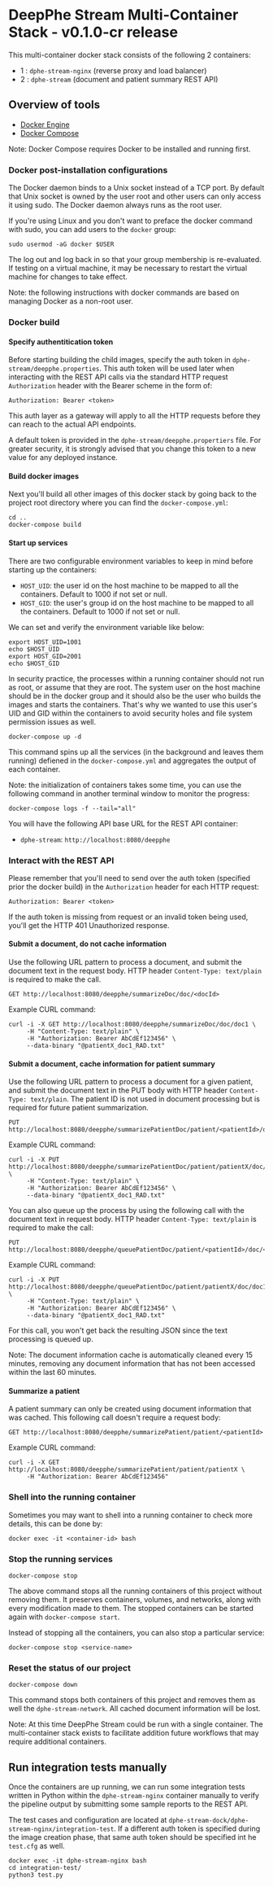 # DeepPhe Stream Multi-Container Stack - v0.1.0-cr release

This multi-container docker stack consists of the following 2 containers: 

- 1 : `dphe-stream-nginx` (reverse proxy and load balancer)
- 2 : `dphe-stream` (document and patient summary REST API)

## Overview of tools

- [Docker Engine](https://docs.docker.com/install/)
- [Docker Compose](https://docs.docker.com/compose/install/)

Note: Docker Compose requires Docker to be installed and running first.

### Docker post-installation configurations

The Docker daemon binds to a Unix socket instead of a TCP port. By default that Unix socket is owned by the user root and other users can only access it using sudo. The Docker daemon always runs as the root user. 

If you're using Linux and you don't want to preface the docker command with sudo, you can add users to the `docker` group:

````
sudo usermod -aG docker $USER
````

The log out and log back in so that your group membership is re-evaluated. If testing on a virtual machine, it may be necessary to restart the virtual machine for changes to take effect.

Note: the following instructions with docker commands are based on managing Docker as a non-root user.

### Docker build

#### Specify authentitication token

Before starting building the child images, specify the auth token in `dphe-stream/deepphe.properties`. This auth token will be used later when interacting with the REST API calls via the standard HTTP request `Authorization` header with the Bearer scheme in the form of:

````
Authorization: Bearer <token>
````

This auth layer as a gateway will apply to all the HTTP requests before they can reach to the actual API endpoints.

A default token is provided in the `dphe-stream/deepphe.propertiers` file. For greater security, it is strongly advised that you change this token to a new value for any deployed instance.

#### Build docker images

Next you'll build all other images of this docker stack by going back to the project root directory where you can find the `docker-compose.yml`:

````
cd ..
docker-compose build
````

#### Start up services

There are two configurable environment variables to keep in mind before starting up the containers:

- `HOST_UID`: the user id on the host machine to be mapped to all the containers. Default to 1000 if not set or null.
- `HOST_GID`: the user's group id on the host machine to be mapped to all the containers. Default to 1000 if not set or null.

We can set and verify the environment variable like below:

````
export HOST_UID=1001
echo $HOST_UID
export HOST_GID=2001
echo $HOST_GID
````

In security practice, the processes within a running container should not run as root, or assume that they are root. The system user on the host machine should be in the docker group and it should also be the user who builds the images and starts the containers. That's why we wanted to use this user's UID and GID within the containers to avoid security holes and file system permission issues as well.

````
docker-compose up -d
````

This command spins up all the services (in the background and leaves them running) defiened in the `docker-compose.yml` and aggregates the output of each container. 

Note: the initialization of containers takes some time, you can use the following command in another terminal window to monitor the progress:

````
docker-compose logs -f --tail="all" 
````

You will have the following API base URL for the REST API container:

- `dphe-stream`: `http://localhost:8080/deepphe`

### Interact with the REST API

Please remember that you'll need to send over the auth token (specified prior the docker build) in the `Authorization` header for each HTTP request:

````
Authorization: Bearer <token>
````

If the auth token is missing from request or an invalid token being used, you'll get the HTTP 401 Unauthorized response.

#### Submit a document, do not cache information

Use the following URL pattern to process a document, and submit the document text in the request body. HTTP header `Content-Type: text/plain` is required to make the call. 

````
GET http://localhost:8080/deepphe/summarizeDoc/doc/<docId>
````

Example CURL command:

````
curl -i -X GET http://localhost:8080/deepphe/summarizeDoc/doc/doc1 \
     -H "Content-Type: text/plain" \
     -H "Authorization: Bearer AbCdEf123456" \
     --data-binary "@patientX_doc1_RAD.txt"
````

#### Submit a document, cache information for patient summary

Use the following URL pattern to process a document for a given patient, and submit the document text in the PUT body with HTTP header `Content-Type: text/plain`. The patient ID is not used in document processing but is required for future patient summarization.

````
PUT http://localhost:8080/deepphe/summarizePatientDoc/patient/<patientId>/doc/<docId>
````

Example CURL command:

````
curl -i -X PUT http://localhost:8080/deepphe/summarizePatientDoc/patient/patientX/doc/doc1 \
     -H "Content-Type: text/plain" \
     -H "Authorization: Bearer AbCdEf123456" \
     --data-binary "@patientX_doc1_RAD.txt"
````

You can also queue up the process by using the following call with the document text in request body. HTTP header `Content-Type: text/plain` is required to make the call:

````
PUT http://localhost:8080/deepphe/queuePatientDoc/patient/<patientId>/doc/<docId>
````

Example CURL command:

````
curl -i -X PUT http://localhost:8080/deepphe/queuePatientDoc/patient/patientX/doc/doc1 \
     -H "Content-Type: text/plain" \
     -H "Authorization: Bearer AbCdEf123456" \
     --data-binary "@patientX_doc1_RAD.txt"
````

For this call, you won't get back the resulting JSON since the text processing is queued up.

Note: The document information cache is automatically cleaned every 15 minutes, removing any document information that has not been accessed within the last 60 minutes.

#### Summarize a patient

A patient summary can only be created using document information that was cached.  This following call doesn't require a request body:

````
GET http://localhost:8080/deepphe/summarizePatient/patient/<patientId>
````

Example CURL command:

````
curl -i -X GET http://localhost:8080/deepphe/summarizePatient/patient/patientX \
     -H "Authorization: Bearer AbCdEf123456"
````

### Shell into the running container

Sometimes you may want to shell into a running container to check more details, this can be done by:

````
docker exec -it <container-id> bash
````

### Stop the running services

````
docker-compose stop
````
The above command stops all the running containers of this project without removing them. It preserves containers, volumes, and networks, along with every modification made to them. The stopped containers can be started again with `docker-compose start`. 

Instead of stopping all the containers, you can also stop a particular service:

````
docker-compose stop <service-name>
````

### Reset the status of our project

````
docker-compose down
````

This command stops both containers of this project and removes them as well the `dphe-stream-network`.  All cached document information will be lost.

Note: At this time DeepPhe Stream could be run with a single container.  The multi-container stack exists to facilitate addition future workflows that may require additional containers.   


## Run integration tests manually

Once the containers are up running, we can run some integration tests written in Python within the `dphe-stream-nginx` container manually to verify the pipeline output by submitting some sample reports to the REST API. 

The test cases and configuration are located at `dphe-stream-dock/dphe-stream-nginx/integration-test`. If a different auth token is specified during the image creation phase, that same auth token should be specified int he `test.cfg` as well.

````
docker exec -it dphe-stream-nginx bash
cd integration-test/
python3 test.py
````
